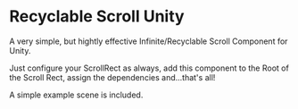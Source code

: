 # Recyclable Scroll Unity

A very simple, but hightly effective Infinite/Recyclable Scroll Component for Unity.

Just configure your ScrollRect as always, add this component to the Root of the Scroll Rect, assign the dependencies and...that's all!

A simple example scene is included.
